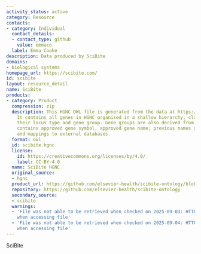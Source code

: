 ```yaml
---
activity_status: active
category: Resource
contacts:
- category: Individual
  contact_details:
  - contact_type: github
    value: emmaco
  label: Emma Cooke
description: Data produced by SciBite
domains:
- biological systems
homepage_url: https://scibite.com/
id: scibite
layout: resource_detail
name: SciBite
products:
- category: Product
  compression: zip
  description: This HGNC OWL file is generated from the data at https://www.genenames.org/.
    It contains all genes in HGNC organised in a shallow hierarchy, classified by
    their locus type and gene group. Gene groups are also derived from HGNC. The ontology
    contains approved gene symbol, approved gene name, previous names and symbols
    and mappings to external databases.
  format: owl
  id: scibite.hgnc
  license:
    id: https://creativecommons.org/licenses/by/4.0/
    label: CC-BY-4.0
  name: SciBite HGNC
  original_source:
  - hgnc
  product_url: https://github.com/elsevier-health/scibite-ontology/blob/main/hgnc_2025_02_04.owl.zip
  repository: https://github.com/elsevier-health/scibite-ontology
  secondary_source:
  - scibite
  warnings:
  - 'File was not able to be retrieved when checked on 2025-09-03: HTTP 404 error
    when accessing file'
  - 'File was not able to be retrieved when checked on 2025-09-04: HTTP 404 error
    when accessing file'
---
```

SciBite